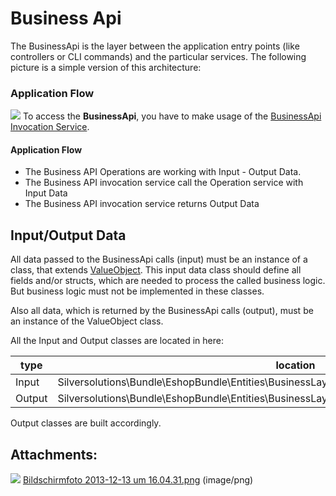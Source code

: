 #  Business Api 

The BusinessApi is the layer between the application entry points (like controllers or CLI commands) and the particular services. The following picture is a simple version of this architecture:

### Application Flow

![](attachments/23560523/23563983.png)
To access the **BusinessApi**, you have to make usage of the [BusinessApi Invocation Service](BusinessApi-Invocation-Service_23560513.html). 

#### Application Flow

  - The Business API Operations are working with Input - Output Data.
  - The Business API invocation service call the Operation service with Input Data
  - The Business API invocation service returns Output Data

## Input/Output Data

All data passed to the BusinessApi calls (input)  must be an instance of a class, that extends [ValueObject](ValueObject_23560594.html). This input data class should define all fields and/or structs, which are needed to process the called business logic. But business logic must not be implemented in these classes.

Also all data, which is returned by the BusinessApi calls (output), must be an instance of the ValueObject class.

All the Input and Output classes are located in here:

| type   | location                                                                                                 |
| ------ | -------------------------------------------------------------------------------------------------------- |
| Input  | Silversolutions\\Bundle\\EshopBundle\\Entities\\BusinessLayer\\InputValueObjects\\InputValueObjects\\\*  |
| Output | Silversolutions\\Bundle\\EshopBundle\\Entities\\BusinessLayer\\InputValueObjects\\OutputValueObjects\\\* |

Output classes are built accordingly.

## Attachments:

![](images/icons/bullet_blue.gif) [Bildschirmfoto 2013-12-13 um 16.04.31.png](attachments/23560523/23563983.png) (image/png)  
